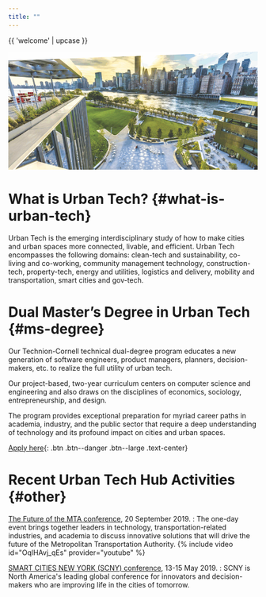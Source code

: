 ```yaml
---
title: ""
---
```


{{ 'welcome' | upcase }}

<img2 src="hub-drawing.png" alt="urban tech hub drawing"/>

<img src="assets/CRT_engineering_image.png" alt="Cornell Tech campus"/>

# What is Urban Tech? {#what-is-urban-tech}
Urban Tech is the emerging interdisciplinary study of how to make cities and urban spaces more connected, livable, and efficient. Urban Tech encompasses the following domains:  clean-tech and sustainability, co-living and co-working, community management technology, construction-tech, property-tech, energy and utilities, logistics and delivery, mobility and transportation, smart cities and gov-tech.

# Dual Master’s Degree in Urban Tech {#ms-degree}
Our Technion-Cornell technical dual-degree program educates a new generation of software engineers, product managers, planners, decision-makers, etc. to realize the full utility of urban tech.

Our project-based, two-year curriculum centers on computer science and engineering and also draws on the disciplines of economics, sociology, entrepreneurship, and design.

The program provides exceptional preparation for myriad career paths in academia, industry, and the public sector that require a deep understanding of technology and its profound impact on cities and urban spaces.

[Apply here](http://apply.tech.cornell.edu){: .btn .btn--danger .btn--large .text-center}


# Recent Urban Tech Hub Activities {#other}

[The Future of the MTA conference](), 20 September 2019.
: The one-day event brings together leaders in technology, transportation-related industries, and academia to discuss innovative solutions that will drive the future of the Metropolitan Transportation Authority. 
{% include video id="OqlHAvj_qEs" provider="youtube" %}

[SMART CITIES NEW YORK (SCNY) conference](https://smartcitiesny.com), 13-15 May 2019.
: SCNY is North America's leading global conference for innovators and decision-makers who are improving life in the cities of tomorrow.
